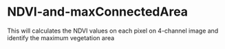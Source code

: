 # NDVI-and-maxConnectedArea
This will calculates the NDVI values on each pixel on 4-channel image and identify the maximum vegetation area

